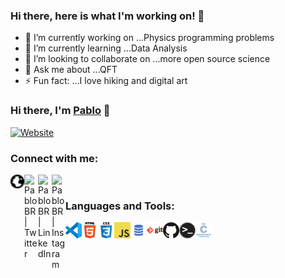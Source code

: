 ### Hi there, here is what I'm working on! 👋

- 🔭 I’m currently working on ...Physics programming problems
- 🌱 I’m currently learning ...Data Analysis
- 👯 I’m looking to collaborate on ...more open source science
- 💬 Ask me about ...QFT
- ⚡ Fun fact: ...I love hiking and digital art

### Hi there, I'm [Pablo][website] 👋

[![Website](https://img.shields.io/website?label=Pablo.com&style=for-the-badge&url=https%3A%2F%2Fpablichenco.github.io)](https://pablichenco.github.io)

### Connect with me:

[<img align="left" alt="Pablo BR" width="22px" src="https://raw.githubusercontent.com/iconic/open-iconic/master/svg/globe.svg" />][website]
[<img align="left" alt="Pablo BR | Twitter" width="22px" src="https://cdn.jsdelivr.net/npm/simple-icons@v3/icons/twitter.svg" />][twitter]
[<img align="left" alt="Pablo BR | LinkedIn" width="22px" src="https://cdn.jsdelivr.net/npm/simple-icons@v3/icons/linkedin.svg" />][linkedin]
[<img align="left" alt="Pablo BR | Instagram" width="22px" src="https://cdn.jsdelivr.net/npm/simple-icons@v3/icons/instagram.svg" />][instagram]

<br />

### Languages and Tools:

<img align="left" alt="Visual Studio Code" width="26px" src="https://raw.githubusercontent.com/github/explore/80688e429a7d4ef2fca1e82350fe8e3517d3494d/topics/visual-studio-code/visual-studio-code.png" />
<img align="left" alt="HTML5" width="26px" src="https://raw.githubusercontent.com/github/explore/80688e429a7d4ef2fca1e82350fe8e3517d3494d/topics/html/html.png" />
<img align="left" alt="CSS3" width="26px" src="https://raw.githubusercontent.com/github/explore/80688e429a7d4ef2fca1e82350fe8e3517d3494d/topics/css/css.png" />
<img align="left" alt="JavaScript" width="26px" src="https://raw.githubusercontent.com/github/explore/80688e429a7d4ef2fca1e82350fe8e3517d3494d/topics/javascript/javascript.png" />
<img align="left" alt="SQL" width="26px" src="https://raw.githubusercontent.com/github/explore/80688e429a7d4ef2fca1e82350fe8e3517d3494d/topics/sql/sql.png" />
<img align="left" alt="Git" width="26px" src="https://raw.githubusercontent.com/github/explore/80688e429a7d4ef2fca1e82350fe8e3517d3494d/topics/git/git.png" />
<img align="left" alt="GitHub" width="26px" src="https://raw.githubusercontent.com/github/explore/78df643247d429f6cc873026c0622819ad797942/topics/github/github.png" />
<img align="left" alt="Terminal" width="26px" src="https://raw.githubusercontent.com/github/explore/80688e429a7d4ef2fca1e82350fe8e3517d3494d/topics/terminal/terminal.png" />
<img align="left" alt="C" width="26px" src="https://raw.githubusercontent.com/github/explore/80688e429a7d4ef2fca1e82350fe8e3517d3494d/topics/c/c.png" />
<br />
<br />

[website]: https://pablichenco.github.io
[twitter]: https://twitter.com/Danbalres
[instagram]: https://www.instagram.com/pabalres/
[linkedin]: https://www.linkedin.com/in/balmacedarescia/

